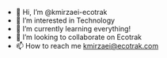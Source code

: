 - 👋 Hi, I’m @kmirzaei-ecotrak
- 👀 I’m interested in Technology
- 🌱 I’m currently learning everything!
- 💞️ I’m looking to collaborate on Ecotrak
- 📫 How to reach me kmirzaei@ecotrak.com

<!---
kmirzaei-ecotrak/kmirzaei-ecotrak is a ✨ special ✨ repository because its `README.md` (this file) appears on your GitHub profile.
You can click the Preview link to take a look at your changes.
--->
